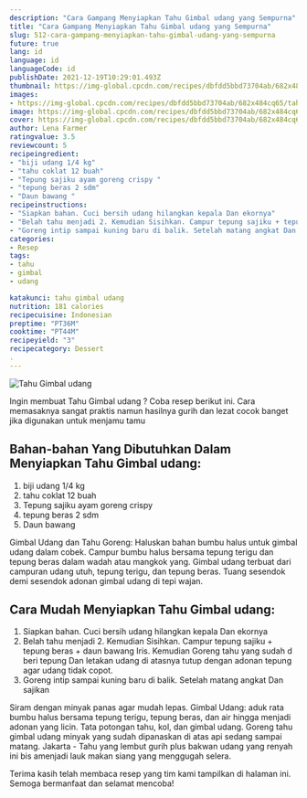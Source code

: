 ```yaml
---
description: "Cara Gampang Menyiapkan Tahu Gimbal udang yang Sempurna"
title: "Cara Gampang Menyiapkan Tahu Gimbal udang yang Sempurna"
slug: 512-cara-gampang-menyiapkan-tahu-gimbal-udang-yang-sempurna
future: true
lang: id
language: id
languageCode: id
publishDate: 2021-12-19T10:29:01.493Z 
thumbnail: https://img-global.cpcdn.com/recipes/dbfdd5bbd73704ab/682x484cq65/tahu-gimbal-udang-foto-resep-utama.png
images:
- https://img-global.cpcdn.com/recipes/dbfdd5bbd73704ab/682x484cq65/tahu-gimbal-udang-foto-resep-utama.png
image: https://img-global.cpcdn.com/recipes/dbfdd5bbd73704ab/682x484cq65/tahu-gimbal-udang-foto-resep-utama.png
cover: https://img-global.cpcdn.com/recipes/dbfdd5bbd73704ab/682x484cq65/tahu-gimbal-udang-foto-resep-utama.png
author: Lena Farmer
ratingvalue: 3.5
reviewcount: 5
recipeingredient:
- "biji udang 1/4 kg"
- "tahu coklat 12 buah"
- "Tepung sajiku ayam goreng crispy "
- "tepung beras 2 sdm"
- "Daun bawang "
recipeinstructions:
- "Siapkan bahan. Cuci bersih udang hilangkan kepala Dan ekornya"
- "Belah tahu menjadi 2. Kemudian Sisihkan. Campur tepung sajiku + tepung beras + daun bawang Iris. Kemudian Goreng tahu yang sudah d beri tepung Dan letakan udang di atasnya tutup dengan adonan tepung agar udang tidak copot."
- "Goreng intip sampai kuning baru di balik. Setelah matang angkat Dan sajikan"
categories:
- Resep
tags:
- tahu
- gimbal
- udang

katakunci: tahu gimbal udang 
nutrition: 181 calories
recipecuisine: Indonesian
preptime: "PT36M"
cooktime: "PT44M"
recipeyield: "3"
recipecategory: Dessert
. 
---
```



![Tahu Gimbal udang](https://img-global.cpcdn.com/recipes/dbfdd5bbd73704ab/682x484cq65/tahu-gimbal-udang-foto-resep-utama.png)

Ingin membuat Tahu Gimbal udang ? Coba resep berikut ini. Cara memasaknya sangat praktis namun hasilnya gurih dan lezat cocok banget jika digunakan untuk menjamu tamu

<!--inarticleads1-->

## Bahan-bahan Yang Dibutuhkan Dalam Menyiapkan Tahu Gimbal udang:

1. biji udang 1/4 kg
1. tahu coklat 12 buah
1. Tepung sajiku ayam goreng crispy 
1. tepung beras 2 sdm
1. Daun bawang 

Gimbal Udang dan Tahu Goreng: Haluskan bahan bumbu halus untuk gimbal udang dalam cobek. Campur bumbu halus bersama tepung terigu dan tepung beras dalam wadah atau mangkok yang. Gimbal udang terbuat dari campuran udang utuh, tepung terigu, dan tepung beras. Tuang sesendok demi sesendok adonan gimbal udang di tepi wajan. 

<!--inarticleads2-->

## Cara Mudah Menyiapkan Tahu Gimbal udang:

1. Siapkan bahan. Cuci bersih udang hilangkan kepala Dan ekornya
1. Belah tahu menjadi 2. Kemudian Sisihkan. Campur tepung sajiku + tepung beras + daun bawang Iris. Kemudian Goreng tahu yang sudah d beri tepung Dan letakan udang di atasnya tutup dengan adonan tepung agar udang tidak copot.
1. Goreng intip sampai kuning baru di balik. Setelah matang angkat Dan sajikan


Siram dengan minyak panas agar mudah lepas. Gimbal Udang: aduk rata bumbu halus bersama tepung terigu, tepung beras, dan air hingga menjadi adonan yang licin. Tata potongan tahu, kol, dan gimbal udang. Goreng tahu gimbal udang minyak yang sudah dipanaskan di atas api sedang sampai matang. Jakarta - Tahu yang lembut gurih plus bakwan udang yang renyah ini bis amenjadi lauk makan siang yang menggugah selera. 

Terima kasih telah membaca resep yang tim kami tampilkan di halaman ini. Semoga bermanfaat dan selamat mencoba!
